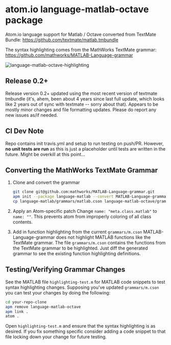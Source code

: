 # atom.io language-matlab-octave package

Atom.io language support for Matlab / Octave converted from TextMate Bundle:
https://github.com/textmate/matlab.tmbundle

The syntax highlighting comes from the MathWorks TextMate grammar:
https://github.com/mathworks/MATLAB-Language-grammar

![language-matlab-octave-highlighting](https://user-images.githubusercontent.com/43882944/61577281-29e12680-aab3-11e9-900d-527a0afa8e37.png)

## Release 0.2+
Release version 0.2+ updated using the most recent version of textmate tmbundle (it's, ahem, been about 4 years since last full update, which looks like 2 years out of sync with textmate -- sorry about that). Appears to be mostly minor changes and file formatting updates. Please do report any new issues as/if needed.

## CI Dev Note
Repo contains init travis.yml and setup to run testing on push/PR. However, **no unit tests are run** as this is just a placeholder until tests are written in the future. Might be overkill at this point...

## Converting the MathWorks TextMate Grammar
1. Clone and convert the grammar
    ```bash
    git clone git@github.com:mathworks/MATLAB-Language-grammar.git
    apm init --package language-matlab --convert MATLAB-Language-grammar/Matlab.tmbundle/
    cp language-matlab/grammars/matlab.cson language-matlab-octave/grammars/m.cson
    ```

1. Apply an Atom-specific patch
Change `name: "meta.class.matlab"` to `name: ""`. This prevents atom from improperly coloring of all class contents.

1. Add in function highlighting from the current `grammars/m.cson`
MATLAB-Language-grammar does not highlight MATLAB functions like the TextMate grammar. The file `grammars/m.cson` contains the functions from the TextMate grammar to be highlighted. Just diff the generated grammar to see the existing function highlighting definitions.

## Testing/Verifying Grammar Changes
See the MATLAB file `highlighting-test.m` for MATLAB code snippets to test syntax highlighting changes. Supposing you've updated `grammars/m.cson` you can test your changes by doing the following:
```bash
cd your-repo-clone
apm remove language-matlab-octave
apm link .
atom .
```
Open `highlighting-test.m` and ensure that the syntax highlighting is as desired. If you fix something specific consider adding a code snippet to that file locking down your change for future testing.
